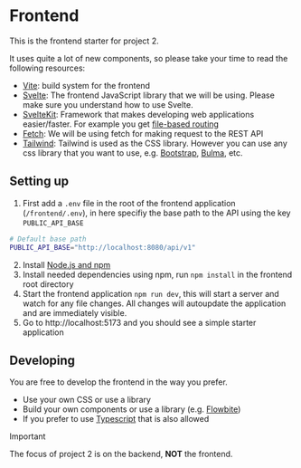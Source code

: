 # Frontend

This is the frontend starter for project 2.

It uses quite a lot of new components, so please take your time to read the following resources:

- [Vite](https://vite.dev/): build system for the frontend
- [Svelte](https://svelte.dev/docs/svelte/overview): The frontend JavaScript library that we will be using. Please make sure you understand how to use Svelte.
- [SvelteKit](https://svelte.dev/docs/kit/introduction): Framework that makes developing web applications easier/faster. For example you get [file-based routing](https://svelte.dev/docs/kit/routing)
- [Fetch](https://developer.mozilla.org/en-US/docs/Web/API/Fetch_API/Using_Fetch): We will be using fetch for making request to the REST API
- [Tailwind](https://tailwindcss.com/): Tailwind is used as the CSS library. However you can use any css library that you want to use, e.g. [Bootstrap](https://getbootstrap.com/), [Bulma](https://bulma.io/), etc.

## Setting up

1. First add a `.env` file in the root of the frontend application (`/frontend/.env`), in here specifiy the base path to the API using the key `PUBLIC_API_BASE`

```bash
# Default base path
PUBLIC_API_BASE="http://localhost:8080/api/v1"
```
2. Install [Node.js and npm](https://nodejs.org/en)
3. Install needed dependencies using npm, run `npm install` in the frontend root directory
4. Start the frontend application `npm run dev`, this will start a server and watch for any file changes. All changes will autoupdate the application and are immediately visible.
5. Go to http://localhost:5173 and you should see a simple starter application

## Developing

You are free to develop the frontend in the way you prefer.

- Use your own CSS or use a library
- Build your own components or use a library (e.g. [Flowbite](https://flowbite-svelte.com/))
- If you prefer to use [Typescript](https://www.typescriptlang.org/) that is also allowed

> [!IMPORTANT]
> The focus of project 2 is on the backend, **NOT** the frontend.